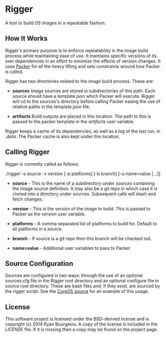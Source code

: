 Rigger
======
A tool to build OS images in a repeatable fashion.

How It Works
------------
Rigger's primary purpose is to enforce repeatability in the image build process
while maintaining ease of use. It maintains specific versions of its own
dependencies in an effort to minimize the effects of version changes. It uses
[Packer](packer) for all the heavy lifting and sets constraints around how
Packer is called.

Rigger has two directories related to the image build process. These are:

- __sources__ Image sources are stored in subdirectories of this path. Each
  source should have a template.json which Packer will execute. Rigger will cd
  to the sources's directory before calling Packer easing the use of relative
  paths in the template.json file.

- __artifacts__ Build outputs are placed in this location. The path to this is
  passed to the packer template in the _artifacts_ user variable.

Rigger keeps a cache of its dependencies, as well as a log of the last run, in
_.data_. The Packer cache is also kept under this location.

Calling Rigger
---------------
Rigger is currently called as follows:

  ./rigger -s source -v version [-p platforms] [-b branch] [-u name=value [...]]

- __source__ - This is the name of a subdirectory under _sources_ containing
  the image source definition. It may also be a git repo in which case it is
  cloned into a directory under sources. Subsequent calls will stash and fetch
  changes.

- __version__ - This is the version of the image to build. This is passed to
  Packer as the _version_ user variable.

- __platforms__ - A comma separated list of platforms to build for. Default to
  all platforms in a source.

- __branch__ - If source is a git repo then this branch will be checked out.

- __name=value__ - Additional user variables to pass to Packer.

Source Configuration
--------------------
Sources are configured in two ways: through the use of an optional sources.cfg
file in the Rigger root directory and an optional configure file in source root
directory. These are bash files and, if they exist, are sourced by the rigger
script. See the [CoreOS source](rigger-coreos) for an example of this usage.

License
-------
This software project is licensed under the BSD-derived license and is
copyright (c) 2014 Ryan Bourgeois. A copy of the license is included in the
LICENSE file. If it is missing then a copy may be found on the project page.

[packer]: http://packer.io "Packer"
[rigger-coreos]: https://github.com/BlueDragonX/rigger-coreos "Rigger CoreOS Source"
